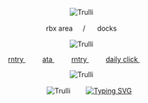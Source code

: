 <p align=center> <body><img src="https://files.catbox.moe/7os6jf.png" alt="Trulli"</body>

<p align=center> <b>  </b> rbx area⠀⠀/ ⠀⠀docks  　
<p align=center> <body><img src="https://files.catbox.moe/4dk3ey.gif" alt="Trulli"</body>  
<p align=center>  <a href="https://rentry.co/pisscore"> rntry </a>  ⠀⠀⠀ <a href="https://2time.atabook.org/"> ata </a>  ⠀⠀⠀ <a href="https://rentry.co/vanitaskirimi"> rntry </a>  ⠀⠀⠀ <a href="https://arab.org/click-to-help/"> daily click </a>   ⠀⠀⠀  
<p align=center> <body><img src="https://files.catbox.moe/7os6jf.png" alt="Trulli"</body>


<p align=center>　　 <body><img src="https://64.media.tumblr.com/9d6d996eef0211fe21ee50693076021e/75653e2d70049c8f-a5/s100x200/13c67fcb254d43779a7780bf3601a5f9a0279928.pnj" alt="Trulli"</body> 　　<a href="https://git.io/typing-svg"><img src="https://readme-typing-svg.demolab.com?font=Manrope&size=10&duration=3000&pause=750&color=8B9A9C&background=FFFDF600&width=435&lines=I've+been+thinking+lately;not+sure+what+of;but+sign+the+atabook!;it's+not+fun+to+be+sentient;it's+not+fun+to+be+sentient;it's+not+fun+to+be+sentient" alt="Typing SVG" /></a>
